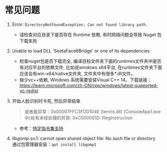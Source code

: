 # 常见问题

1. Error: `DirectoryNotFoundException: Can not found library path.`

   - 请检查对应目录下是否存在 Runtime 依赖, 有时网络问题会导致 Nuget 包下载失败

  
2. Unable to load DLL 'SeetaFace6Bridge' or one of its dependencies

	- 检查nuget包是否下载完全, 编译目标文件夹下面的runtimes文件夹中是否有对应平台的依赖文件, 比如说windows x64平台, 在runtimes文件夹下面应该会有win-x64/native文件夹, 文件夹中有很多*.dll文件。  
	- 缺少vc++依赖, Windows 系统需要安装Visual C++ 14，下载链接：https://learn.microsoft.com/zh-CN/cpp/windows/latest-supported-vc-redist

3. 开始人脸识别时卡死, 然后异常结束
   > 或者报异常：0x00007FFC3FDD104E (tennis.dll) (ConsoleApp1.exe 中)处有未经处理的异常: 0xC000001D: IllegInstruction

	- 参考：[特定指令集支持](/docs/SeetaFace6SharpAPI.md#特定指令集支持)

4. libgomp.so.1: cannot open shared object file: No such file or directory  
   通过包管理器安装：`apt install libgomp1`
   
   
